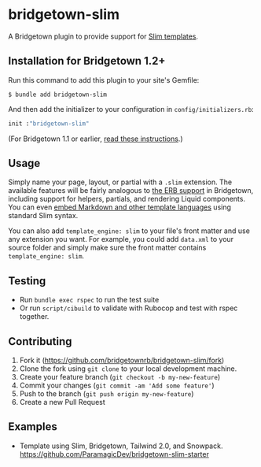# bridgetown-slim

A Bridgetown plugin to provide support for [Slim templates](http://slim-lang.com).

## Installation for Bridgetown 1.2+

Run this command to add this plugin to your site's Gemfile:

```shell
$ bundle add bridgetown-slim
```

And then add the initializer to your configuration in `config/initializers.rb`:

```ruby
init :"bridgetown-slim"
```

(For Bridgetown 1.1 or earlier, [read these instructions](https://github.com/bridgetownrb/bridgetown-slim/tree/v1.1.1).)

## Usage

Simply name your page, layout, or partial with a `.slim` extension. The available features will be fairly analogous to [the ERB support](https://www.bridgetownrb.com/docs/erb-and-beyond#haml-and-slim) in Bridgetown, including support for helpers, partials, and rendering Liquid components. You can even [embed Markdown and other template languages](https://github.com/slim-template/slim#embedded-engines-markdown-) using standard Slim syntax.

You can also add `template_engine: slim` to your file's front matter and use any extension you want. For example, you could add `data.xml` to your source folder and simply make sure the front matter contains `template_engine: slim`.

## Testing

* Run `bundle exec rspec` to run the test suite
* Or run `script/cibuild` to validate with Rubocop and test with rspec together.

## Contributing

1. Fork it (https://github.com/bridgetownrb/bridgetown-slim/fork)
2. Clone the fork using `git clone` to your local development machine.
3. Create your feature branch (`git checkout -b my-new-feature`)
4. Commit your changes (`git commit -am 'Add some feature'`)
5. Push to the branch (`git push origin my-new-feature`)
6. Create a new Pull Request


## Examples

- Template using Slim, Bridgetown, Tailwind 2.0, and Snowpack. https://github.com/ParamagicDev/bridgetown-slim-starter
